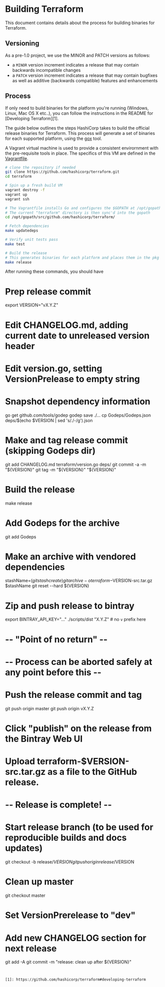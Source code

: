 # Building Terraform

This document contains details about the process for building binaries for
Terraform. 

## Versioning

As a pre-1.0 project, we use the MINOR and PATCH versions as follows:

 * a `MINOR` version increment indicates a release that may contain backwards
   incompatible changes
 * a `PATCH` version increment indicates a release that may contain bugfixes as
   well as additive (backwards compatible) features and enhancements

## Process

If only need to build binaries for the platform you're running (Windows, Linux,
Mac OS X etc..), you can follow the instructions in the README for [Developing
Terraform][1].

The guide below outlines the steps HashiCorp takes to build the official release 
binaries for Terraform. This process will generate a set of binaries for each supported
platform, using the [gox](https://github.com/mitchellh/gox) tool.

A Vagrant virtual machine is used to provide a consistent envirornment with
the pre-requisite tools in place. The specifics of this VM are defined in the 
[Vagrantfile](Vagrantfile).


```sh
# clone the repository if needed
git clone https://github.com/hashicorp/terraform.git
cd terraform

# Spin up a fresh build VM
vagrant destroy -f
vagrant up
vagrant ssh

# The Vagrantfile installs Go and configures the $GOPATH at /opt/gopath
# The current "terraform" directory is then sync'd into the gopath
cd /opt/gopath/src/github.com/hashicorp/terraform/

# Fetch dependencies
make updatedeps

# Verify unit tests pass
make test

# Build the release
# This generates binaries for each platform and places them in the pkg folder
make release
```

After running these commands, you should have 

# Prep release commit
export VERSION="vX.Y.Z"
# Edit CHANGELOG.md, adding current date to unreleased version header
# Edit version.go, setting VersionPrelease to empty string

# Snapshot dependency information
go get github.com/tools/godep
godep save ./...
cp Godeps/Godeps.json deps/$(echo $VERSION | sed 's/\./-/g').json

# Make and tag release commit (skipping Godeps dir)
git add CHANGELOG.md terraform/version.go deps/
git commit -a -m "${VERSION}"
git tag -m "${VERSION}" "${VERSION}"

# Build the release
make release

# Add Godeps for the archive
git add Godeps

# Make an archive with vendored dependencies
stashName=$(git stash create)
git archive -o terraform-$VERSION-src.tar.gz $stashName
git reset --hard ${VERSION}

# Zip and push release to bintray
export BINTRAY_API_KEY="..."
./scripts/dist "X.Y.Z" # no `v` prefix here

# -- "Point of no return" --
# -- Process can be aborted safely at any point before this --

# Push the release commit and tag
git push origin master
git push origin vX.Y.Z

# Click "publish" on the release from the Bintray Web UI
# Upload terraform-$VERSION-src.tar.gz as a file to the GitHub release.

# -- Release is complete! --

# Start release branch (to be used for reproducible builds and docs updates)
git checkout -b release/$VERSION
git push origin release/$VERSION

# Clean up master
git checkout master
# Set VersionPrerelease to "dev"
# Add new CHANGELOG section for next release
git add -A
git commit -m "release: clean up after ${VERSION}"
```


[1]: https://github.com/hashicorp/terraform#developing-terraform
